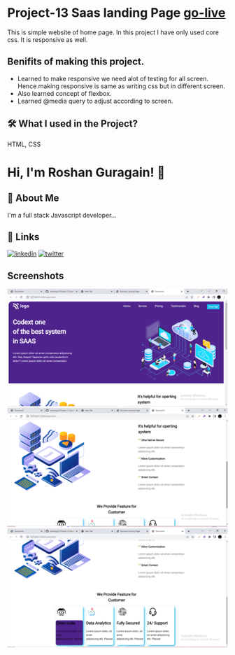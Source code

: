 # Project-13 Saas landing Page [go-live](https://saas-p-13.netlify.app/)
This is simple website of home page. In this project I have only used core css. It is responsive as well.









## Benifits of making this project.


 - Learned to make responsive we need alot of testing for all screen. Hence making responsive is same as writing css but in different screen.
 - Also learned concept of flexbox.
 - Learned @media query to adjust according to screen.
 



## 🛠 What I used  in the Project?
 HTML, CSS


# Hi, I'm Roshan Guragain! 👋

## 🚀 About Me
I'm a full stack Javascript developer...


## 🔗 Links

[![linkedin](https://img.shields.io/badge/linkedin-0A66C2?style=for-the-badge&logo=linkedin&logoColor=white)](https://www.linkedin.com/in/roshan-guragain-guragain-747aa4245/)
[![twitter](https://img.shields.io/badge/twitter-1DA1F2?style=for-the-badge&logo=twitter&logoColor=white)](https://twitter.com/RoshanGuragain3)


## Screenshots

![App Screenshot](./screenshots/Screenshot%20(142).png)
![App Screenshot](./screenshots/Screenshot%20(143).png)
![App Screenshot](./screenshots/Screenshot%20(144).png)
